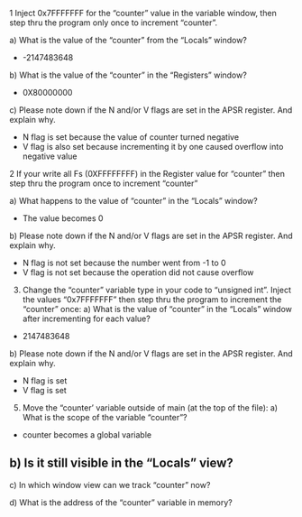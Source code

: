 1 Inject 0x7FFFFFFF for the “counter” value in the variable window, then step thru the program
only once to increment “counter”. 

a) What is the value of the “counter” from the “Locals” window?
- -2147483648

b) What is the value of the “counter” in the “Registers” window?
- 0X80000000

c) Please note down if the N and/or V flags are set in the APSR register. And explain why.
- N flag is set because the value of counter turned negative
- V flag is also set because incrementing it by one caused overflow into negative value

2 If your write all Fs (0XFFFFFFFF) in the Register value for “counter” then step thru the program
once to increment “counter”

a) What happens to the value of “counter” in the “Locals” window?
- The value becomes 0

b) Please note down if the N and/or V flags are set in the APSR register. And explain why.
- N flag is not set because the number went from -1 to 0
- V flag is not set because the operation did not cause overflow

3. Change the “counter” variable type in your code to “unsigned int”. Inject the values “0x7FFFFFFF” then step thru the program to increment the “counter” once:
a) What is the value of “counter” in the “Locals” window after incrementing for each value?

- 2147483648

b) Please note down if the N and/or V flags are set in the APSR register. And explain why.
- N flag is set 
- V flag is set

5. Move the “counter’ variable outside of main (at the top of the file):
a) What is the scope of the variable “counter”?
- counter becomes a global variable

b) Is it still visible in the “Locals” view?
- 

c) In which window view can we track “counter” now?

d) What is the address of the “counter” variable in memory?
